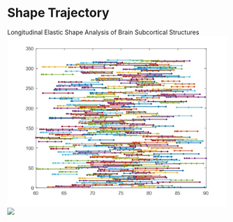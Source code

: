 # Shape Trajectory

Longitudinal Elastic Shape Analysis of Brain Subcortical Structures
![image](/Figures/Picture1.jpg)
<img src="https://github.com/wuyx5/Shape-Trajectory/blob/main/Picture1.jpg">
